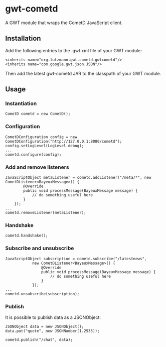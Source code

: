 gwt-cometd
==========

A GWT module that wraps the CometD JavaScript client.


Installation
------------

Add the following entries to the .gwt.xml file of your GWT module:

	<inherits name="org.lutzmann.gwt.cometd.gwtcometd"/>
	<inherits name="com.google.gwt.json.JSON"/>

Then add the latest gwt-cometd JAR to the classpath of your GWT module.


Usage
-----

### Instantiation

	CometD cometd = new CometD();


### Configuration

	CometDConfiguration config = new CometDConfiguration("http://127.0.0.1:8080/cometd");
	config.setLogLevel(LogLevel.debug);
	...
	cometd.configure(config);


### Add and remove listeners

	JavaScriptObject metaListener = cometd.addListener("/meta/*", new CometDListener<BayeuxMessage>() {
			@Override
			public void processMessage(BayeuxMessage message) {
				// do something useful here
			}
		});
	...
	cometd.removeListener(metaListener);


### Handshake

	cometd.handshake();


### Subscribe and unsubscribe

	JavaScriptObject subscription = cometd.subscribe("/latestnews",
				new CometDListener<BayeuxMessage>() {
					@Override
					public void processMessage(BayeuxMessage message) {
						// do something useful here
					}
				});
	...
	cometd.unsubscribe(subscription);


### Publish

It is possible to publish data as a JSONObject:

	JSONObject data = new JSONObject();
	data.put("quote", new JSONNumber(1.2535));
	
	cometd.publish("/chat", data);
